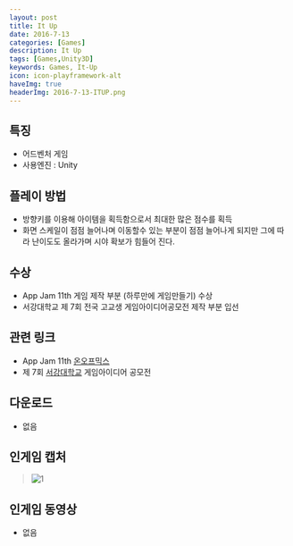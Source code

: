 ```yaml
---
layout: post
title: It Up
date: 2016-7-13
categories: [Games]
description: It Up
tags: [Games,Unity3D]
keywords: Games, It-Up
icon: icon-playframework-alt
haveImg: true
headerImg: 2016-7-13-ITUP.png
---
```



## 특징
- 어드벤처 게임
- 사용엔진 : Unity

## 플레이 방법
- 방향키를 이용해 아이템을 획득함으로서 최대한 많은 점수를 획득
- 화면 스케일이 점점 늘어나며 이동할수 있는 부분이 점점 늘어나게 되지만 그에 따라 난이도도 올라가며 시야 확보가 힘들어 진다.

## 수상
- App Jam 11th 게임 제작 부분 (하루만에 게임만들기) 수상
- 서강대학교 제 7회 전국 고교생 게임아이디어공모전 제작 부분 입선

## 관련 링크
 - App Jam 11th [온오프믹스](http://onoffmix.com/event/72121)
 - 제 7회 [서강대학교](http://soganggame.ac.kr/?CODE=0006&SUB=0201&MSUB=0003&idx=820) 게임아이디어 공모전
 
## 다운로드
- 없음

## 인게임 캡처
> ![1](http://postfiles7.naver.net/MjAxNzAzMjVfMTc1/MDAxNDkwMzczODQ4MjY2.mzto3je9jnyBqLRGpWfNV7DPhA5sFEW6CfYejCSoTqYg.CGhoBbMDgA9Gnz8petP38_iamO19yCzmNW1__SbYprog.PNG.kyechan99/%EA%B7%B8%EB%A6%BC3.png?type=w1)

## 인게임 동영상
- 없음
